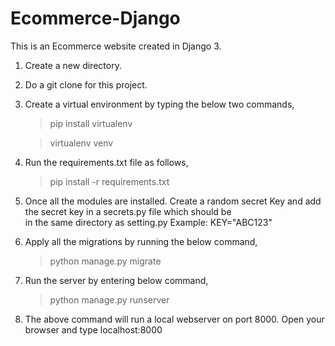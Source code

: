 # Ecommerce-Django
This is an Ecommerce website created in Django 3. 

1.	Create a new directory.

2.	Do a git clone for this project.

3.  Create a virtual environment by typing the below two commands,

    >	 pip install virtualenv

    >	virtualenv venv  
4.  Run the requirements.txt file as follows,
  
    >  pip install -r requirements.txt

5.	Once all the modules are installed. Create a random secret Key and add the secret key in a secrets.py file which should be  
    in the same directory as setting.py
    Example:
    KEY="ABC123"

6.	Apply all the migrations by running the below command,
 
    > python manage.py migrate


7.	Run the server by entering below command,
 
    > python manage.py runserver

6. The above command will run a local webserver on port 8000. Open your browser and type
localhost:8000
